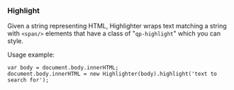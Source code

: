 ### Highlight

Given a string representing HTML, Highlighter wraps text matching a string with `<span/>` elements that have a class of "`qp-highlight`" which you can style.

Usage example:
```
var body = document.body.innerHTML;
document.body.innerHTML = new Highlighter(body).highlight('text to search for');
```
